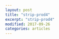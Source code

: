 ```yaml
---
layout: post
title: "strip-prod4"
excerpt: "strip-prod4"
modified: 2017-09-26
categories: articles
---
```

<div class="apester-strip" is-mobile-only="false" data-channel-tokens="5f9691cd2a4ddc58a495e3a6" item-shape="round" item-size="medium" strip-background="rgba(237, 241, 243, 1)" thumbnails-stroke-color="rgba(148, 193, 28, 1)"  header-text="Neu%2520im%2520Mai"  header-font-family="Rubik"  header-provider="google"  header-font-size="24"  header-font-color="#53768Cff"  header-font-weight="400"  header-ltr="true"  top-border-width="0"  top-border-color="rgba(0, 0, 0, 1)"  bottom-border-width="0"  bottom-border-color="rgba(0, 0, 0, 1)"  data-fast-strip="true"></div><script async src="https://static.apester.com/js/sdk/latest/apester-sdk.js"></script>
